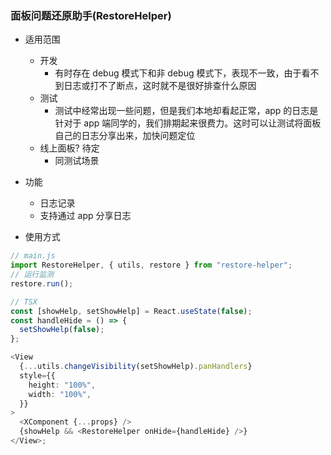 ### 面板问题还原助手(RestoreHelper)

- 适用范围

  - 开发
    - 有时存在 debug 模式下和非 debug 模式下，表现不一致，由于看不到日志或打不了断点，这时就不是很好排查什么原因
  - 测试
    - 测试中经常出现一些问题，但是我们本地却看起正常，app 的日志是针对于 app 端同学的，我们排期起来很费力。这时可以让测试将面板自己的日志分享出来，加快问题定位
  - 线上面板? 待定
    - 同测试场景

- 功能

  - 日志记录
  - 支持通过 app 分享日志

- 使用方式

```ts
// main.js
import RestoreHelper, { utils, restore } from "restore-helper";
// 运行监测
restore.run();

// TSX
const [showHelp, setShowHelp] = React.useState(false);
const handleHide = () => {
  setShowHelp(false);
};

<View
  {...utils.changeVisibility(setShowHelp).panHandlers}
  style={{
    height: "100%",
    width: "100%",
  }}
>
  <XComponent {...props} />
  {showHelp && <RestoreHelper onHide={handleHide} />}
</View>;
```
